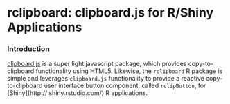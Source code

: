 # rclipboard: clipboard.js for R/Shiny Applications

### Introduction
[clipboard.js](https://clipboardjs.com/) is a super light javascript package,
which provides copy-to-clipboard functionality using HTML5. Likewise, the `rclipboard` R package is simple and leverages `clipboard.js` functionality 
to provide a reactive copy-to-clipboard user interface button component, called `rclipButton`, for [Shiny](http:// shiny.rstudio.com/) R applications.
